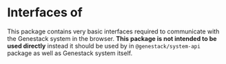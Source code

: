 # Interfaces of 

This package contains very basic interfaces required to communicate with the 
Genestack system in the browser. **This package is not intended to be used directly** 
instead it should be used by in `@genestack/system-api` package as well as 
Genestack system itself. 
